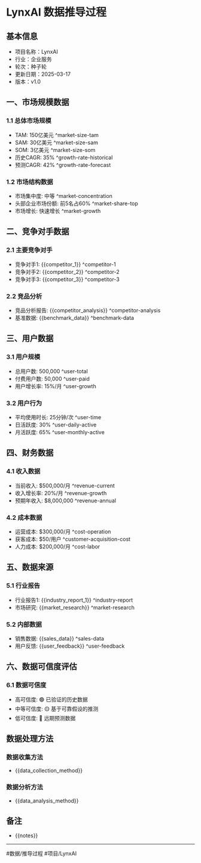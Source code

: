 # LynxAI 数据推导过程

## 基本信息
- 项目名称：LynxAI
- 行业：企业服务
- 轮次：种子轮
- 更新日期：2025-03-17
- 版本：v1.0

## 一、市场规模数据

### 1.1 总体市场规模
- TAM: 150亿美元 ^market-size-tam
- SAM: 30亿美元 ^market-size-sam
- SOM: 3亿美元 ^market-size-som
- 历史CAGR: 35% ^growth-rate-historical
- 预测CAGR: 42% ^growth-rate-forecast

### 1.2 市场结构数据
- 市场集中度: 中等 ^market-concentration
- 头部企业市场份额: 前5名占60% ^market-share-top
- 市场增长: 快速增长 ^market-growth

## 二、竞争对手数据

### 2.1 主要竞争对手
- 竞争对手1: {{competitor_1}} ^competitor-1
- 竞争对手2: {{competitor_2}} ^competitor-2
- 竞争对手3: {{competitor_3}} ^competitor-3

### 2.2 竞品分析
- 竞品分析报告: {{competitor_analysis}} ^competitor-analysis
- 基准数据: {{benchmark_data}} ^benchmark-data

## 三、用户数据

### 3.1 用户规模
- 总用户数: 500,000 ^user-total
- 付费用户数: 50,000 ^user-paid
- 用户增长率: 15%/月 ^user-growth

### 3.2 用户行为
- 平均使用时长: 25分钟/次 ^user-time
- 日活跃度: 30% ^user-daily-active
- 月活跃度: 65% ^user-monthly-active

## 四、财务数据

### 4.1 收入数据
- 当前收入: $500,000/月 ^revenue-current
- 收入增长率: 20%/月 ^revenue-growth
- 预期年收入: $8,000,000 ^revenue-annual

### 4.2 成本数据
- 运营成本: $300,000/月 ^cost-operation
- 获客成本: $50/用户 ^customer-acquisition-cost
- 人力成本: $200,000/月 ^cost-labor

## 五、数据来源

### 5.1 行业报告
- 行业报告1: {{industry_report_1}} ^industry-report
- 市场研究: {{market_research}} ^market-research

### 5.2 内部数据
- 销售数据: {{sales_data}} ^sales-data
- 用户反馈: {{user_feedback}} ^user-feedback

## 六、数据可信度评估

### 6.1 数据可信度
- 高可信度: 🟢 已验证的历史数据
- 中等可信度: 🟡 基于可靠假设的推测
- 低可信度: 🔴 远期预测数据

## 数据处理方法

### 数据收集方法
- {{data_collection_method}}

### 数据分析方法
- {{data_analysis_method}}

## 备注
- {{notes}}

---

#数据/推导过程 #项目/LynxAI
